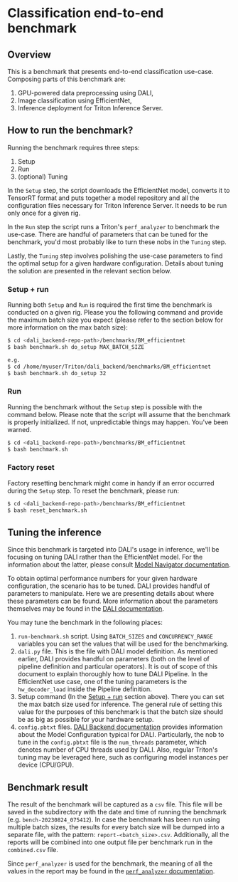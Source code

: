 # Classification end-to-end benchmark

## Overview
This is a benchmark that presents end-to-end classification use-case. Composing parts of this
benchmark are:
1. GPU-powered data preprocessing using DALI,
2. Image classification using EfficientNet,
3. Inference deployment for Triton Inference Server.

## How to run the benchmark?
Running the benchmark requires three steps:
1. Setup
2. Run
3. (optional) Tuning

In the `Setup` step, the script downloads the EfficientNet model, converts it to TensorRT format
and puts together a model repository and all the configuration files necessary for
Triton Inference Server. It needs to be run only once for a given rig.

In the `Run` step the script runs a Triton's `perf_analyzer` to benchmark the use-case.
There are handful of parameters that can be tuned for the benchmark, you'd most probably
like to turn these nobs in the `Tuning` step.

Lastly, the `Tuning` step involves polishing the use-case parameters to find the optimal setup
for a given hardware configuration. Details about tuning the solution are presented
in the relevant section below.

### Setup + run
Running both `Setup` and `Run` is required the first time the benchmark is conducted on a given rig.
Please you the following command and provide the maximum batch size you expect (please refer to
the section below for more information on the max batch size):
```bash
$ cd <dali_backend-repo-path>/benchmarks/BM_efficientnet
$ bash benchmark.sh do_setup MAX_BATCH_SIZE

e.g.
$ cd /home/myuser/Triton/dali_backend/benchmarks/BM_efficientnet
$ bash benchmark.sh do_setup 32
```

### Run
Running the benchmark without the `Setup` step is possible with the command below. Please note
that the script will assume that the benchmark is properly initialized. If not, unpredictable
things may happen. You've been warned.
```bash
$ cd <dali_backend-repo-path>/benchmarks/BM_efficientnet
$ bash benchmark.sh
```

### Factory reset
Factory resetting benchmark might come in handy if an error occurred during the `Setup` step.
To reset the benchmark, please run:
```bash
$ cd <dali_backend-repo-path>/benchmarks/BM_efficientnet
$ bash reset_benchmark.sh 
```

## Tuning the inference
Since this benchmark is targeted into DALI's usage in inference, we'll be focusing on tuning DALI
rather than the EfficientNet model. For the information about the latter, please consult [Model Navigator documentation](https://triton-inference-server.github.io/model_navigator/0.7.1/).

To obtain optimal performance numbers for your given hardware configuration, the scenario has
to be tuned. DALI provides handful of parameters to manipulate. Here we are presenting details
about where these parameters can be found. More information about the parameters themselves
may be found in the [DALI documentation](https://docs.nvidia.com/deeplearning/dali/user-guide/docs/index.html).

You may tune the benchmark in the following places:
1. `run-benchmark.sh` script. Using `BATCH_SIZES` and `CONCURRENCY_RANGE` variables you can set
the values that will be used for the benchmarking.
2. `dali.py` file. This is the file with DALI model definition. As mentioned earlier, DALI provides
handful on parameters (both on the level of pipeline definition and particular operators). It is
out of scope of this document to explain thoroughly how to tune DALI Pipeline. In the EfficientNet
use case, one of the tuning parameters is the `hw_decoder_load` inside the Pipeline definition.
3. Setup command (In the [Setup + run]() section above). There you can set the max batch size used
for inference. The general rule of setting this value for the purposes of this benchmark
is that the batch size should be as big as possible for your hardware setup.
4. `config.pbtxt` files. [DALI Backend documentation](https://github.com/triton-inference-server/dali_backend/blob/main/docs/config.md)
provides information about the Model Configuration typical for DALI. Particularly, the nob to tune
in the `config.pbtxt` file is the `num_threads` parameter, which denotes number of CPU threads used
by DALI. Also, regular Triton's tuning may be leveraged here, such as configuring model
instances per device (CPU/GPU).

## Benchmark result
The result of the benchmark will be captured as a `csv` file. This file will be saved in the
subdirectory with the date and time of running the benchmark (e.g. `bench-20230824_075412`).
In case the benchmark has been run using multiple batch sizes, the results for every batch
size will be dumped into a separate file, with the pattern: `report-<batch_size>.csv`. Additionally,
all the reports will be combined into one output file per benchmark run in the `combined.csv` file.

Since `perf_analyzer` is used for the benchmark, the meaning of all the values in the report
may be found in the [`perf_analyzer` documentation](https://github.com/triton-inference-server/client/blob/main/src/c++/perf_analyzer/README.md).